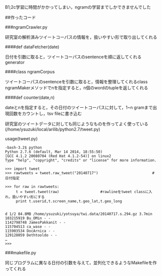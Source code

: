 B1;2c学習に時間がかかってしまい，ngramの学習までしかできませんでした

##作ったコード

###ngramCrawler.py

研究室の解析済みツイートコーパスの情報を，扱いやすい形で取り出してくれる

####def dataFetcher(date)

日付を引数に取ると，ツイートコーパスのsentenceを順に返してくれるgenerator

####class ngramCorpus

ツイートコーパスのsentenceを引数に取ると，情報を整理してくれるclass
ngramMakerメソッドでnを指定すると，n個のwordのtupleを返してくれる

####def counter(date,n)

dateとnを指定すると，その日付のツイートコーパスに対して，1~n gramまで出現回数をカウントし，tsv fileに書き込む


研究室のツイートデータに対しても同じようなものを作ってよく使っている(/home/ysuzuki/local/arilib/python2.7/tweet.py)

usage(tweet.py)

```
-bash-3.2$ python
Python 2.7.6 (default, Mar 14 2014, 18:55:50) 
[GCC 4.1.2 20080704 (Red Hat 4.1.2-54)] on linux2
Type "help", "copyright", "credits" or "license" for more information.

>>> import tweet
>>> rawtweets = tweet.raw_tweet("20140717")                         #日付指定

>>> for raw in rawtweets:
     t = tweet.tweet(raw)					#rawlineをtweet classに入れ，扱いやすい形にする
     print t.userid,t.screen_name,t.geo_lat,t.geo_long           

 
d 1/2 84.8MB /home/ysuzuki/yotsuya/twi.data/20140717.s.294.gz 3.7min
103215919 Bu_OMin - -
1142798748 JamesPakkanit - -
115704513 ca_wase - -
115903534 DocArnica - -
129128059 Dethtooldo - -
…
>>> 

```

###makefile.py

同じプログラムに異なる日付の引数を与えて，並列化できるようなMakefileを作ってくれる